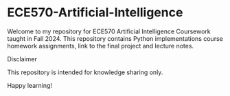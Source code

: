 # ECE570-Artificial-Intelligence

Welcome to my repository for ECE570 Artificial Intelligence Coursework taught in Fall 2024. This repository contains Python implementations course homework assignments, link to the final project and lecture notes.

Disclaimer

This repository is intended for knowledge sharing only.

Happy learning!
